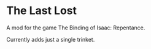 # The Last Lost

A mod for the game The Binding of Isaac: Repentance.

Currently adds just a single trinket.
